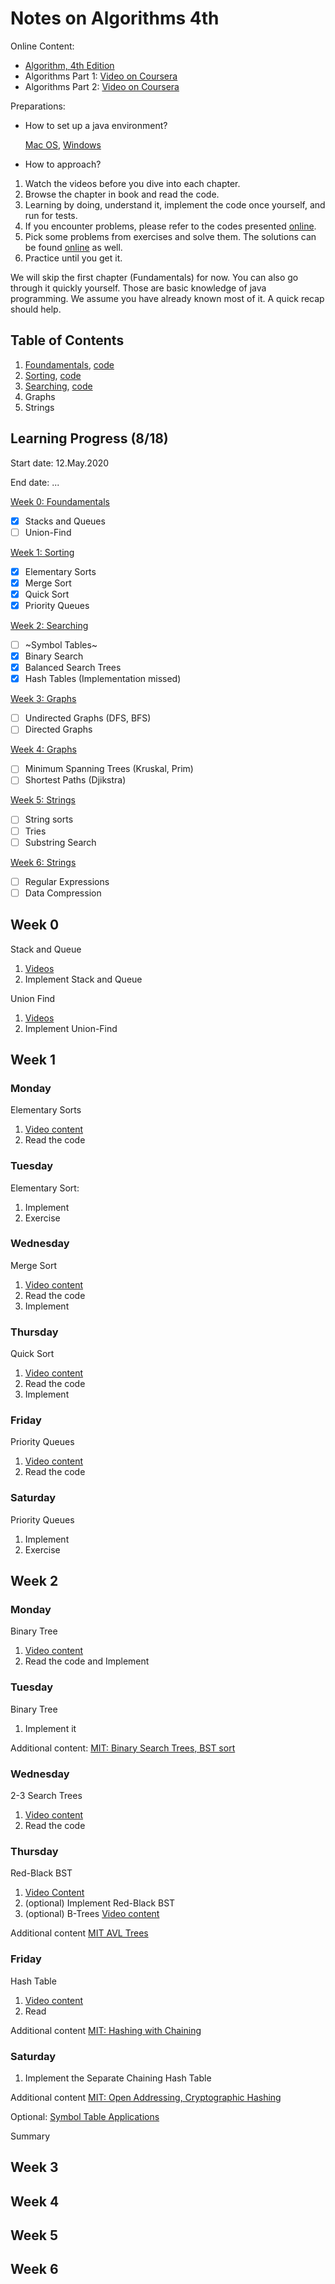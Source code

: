 # Notes on Algorithms 4th

Online Content:
- [Algorithm, 4th Edition](https://algs4.cs.princeton.edu/home/)
- Algorithms Part 1: [Video on Coursera](https://www.coursera.org/learn/algorithms-part1)
- Algorithms Part 2: [Video on Coursera](https://www.coursera.org/learn/algorithms-part2)

Preparations:

- How to set up a java environment?

    [Mac OS](https://lift.cs.princeton.edu/java/mac/), [Windows](https://lift.cs.princeton.edu/java/windows/)

- How to approach?

1. Watch the videos before you dive into each chapter.
2. Browse the chapter in book and read the code.
3. Learning by doing, understand it, implement the code once yourself, and run for tests.
4. If you encounter problems, please refer to the codes presented [online](https://algs4.cs.princeton.edu/code/).
5. Pick some problems from exercises and solve them. The solutions can be found [online](https://algs4.cs.princeton.edu/code/) as well.
6. Practice until you get it.

We will skip the first chapter (Fundamentals) for now. You can also go through it quickly yourself. 
Those are basic knowledge of java programming.
We assume you have already known most of it. A quick recap should help.

## Table of Contents

1. [Foundamentals](1-Foundamentals.md), [code](algs4/foundamentals)
2. [Sorting](2-Sorting.md), [code](algs4/sorting)
3. [Searching](3-Searching.md), [code](algs4/searching)
4. Graphs
5. Strings

## Learning Progress (8/18)

Start date: 12.May.2020

End date: ...

[Week 0: Foundamentals](#Week-0)

- [X] Stacks and Queues
- [ ] Union-Find

[Week 1: Sorting](#Week-1)

- [X] Elementary Sorts
- [X] Merge Sort
- [X] Quick Sort
- [X] Priority Queues

[Week 2: Searching](#Week-2)

- [ ] ~Symbol Tables~
- [X] Binary Search
- [X] Balanced Search Trees
- [X] Hash Tables (Implementation missed)

[Week 3: Graphs](#Week-3)

- [ ] Undirected Graphs (DFS, BFS)
- [ ] Directed Graphs

[Week 4: Graphs](#Week-4)

- [ ] Minimum Spanning Trees (Kruskal, Prim)
- [ ] Shortest Paths (Djikstra)

[Week 5: Strings](#Week-5)

- [ ] String sorts
- [ ] Tries
- [ ] Substring Search
 
[Week 6: Strings](#Week-6)
- [ ] Regular Expressions
- [ ] Data Compression

## Week 0

Stack and Queue

1. [Videos](https://www.coursera.org/lecture/algorithms-part1/stacks-jSxyD)
2. Implement Stack and Queue

Union Find

1. [Videos](https://www.coursera.org/lecture/algorithms-part1/dynamic-connectivity-fjxHC)
2. Implement Union-Find

## Week 1

### Monday 

Elementary Sorts
1. [Video content](https://www.coursera.org/learn/algorithms-part1/lecture/JHpgy/sorting-introduction)
2. Read the code

### Tuesday

Elementary Sort: 
1. Implement
2. Exercise

### Wednesday

Merge Sort

1. [Video content](https://www.coursera.org/lecture/algorithms-part1/mergesort-ARWDq)
2. Read the code
3. Implement

### Thursday

Quick Sort

1. [Video content](https://www.coursera.org/lecture/algorithms-part1/quicksort-vjvnC)
2. Read the code
3. Implement

### Friday

Priority Queues

1. [Video content](https://www.coursera.org/lecture/algorithms-part1/binary-heaps-Uzwy6)
2. Read the code

### Saturday

Priority Queues

1. Implement
2. Exercise

## Week 2

### Monday

Binary Tree 

1. [Video content](https://www.coursera.org/lecture/algorithms-part1/symbol-table-api-7WFvG)
2. Read the code and Implement

### Tuesday

Binary Tree 

1. Implement it

Additional content: [MIT: Binary Search Trees, BST sort](https://www.youtube.com/watch?v=9Jry5-82I68&list=PLUl4u3cNGP61Oq3tWYp6V_F-5jb5L2iHb&index=5)

### Wednesday

2-3 Search Trees

1. [Video content](https://www.coursera.org/lecture/algorithms-part1/2-3-search-trees-wIUNW)
2. Read the code

### Thursday

Red-Black BST
1. [Video Content](https://www.coursera.org/lecture/algorithms-part1/red-black-bsts-GZe13)
2. (optional) Implement Red-Black BST
3. (optional) B-Trees [Video content](https://www.coursera.org/lecture/algorithms-part1/b-trees-optional-HIlHd)

Additional content [MIT AVL Trees](https://www.youtube.com/watch?v=FNeL18KsWPc&list=PLUl4u3cNGP61Oq3tWYp6V_F-5jb5L2iHb&index=7&t=155s)

### Friday

Hash Table

1. [Video content](https://www.coursera.org/lecture/algorithms-part1/hash-tables-CMLqa)
2. Read

Additional content [MIT: Hashing with Chaining](https://www.youtube.com/watch?v=0M_kIqhwbFo&list=PLUl4u3cNGP61Oq3tWYp6V_F-5jb5L2iHb&index=8)

### Saturday

1. Implement the Separate Chaining Hash Table

Additional content [MIT: Open Addressing, Cryptographic Hashing](https://www.youtube.com/watch?v=rvdJDijO2Ro&list=PLUl4u3cNGP61Oq3tWYp6V_F-5jb5L2iHb&index=10)

Optional: [Symbol Table Applications](https://www.coursera.org/lecture/algorithms-part1/symbol-table-applications-sets-optional-ewcSx)

Summary

## Week 3
## Week 4
## Week 5
## Week 6
